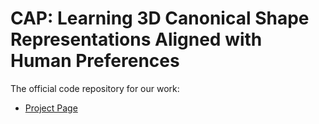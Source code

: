 # CAP: Learning 3D Canonical Shape Representations Aligned with Human Preferences

The official code repository for our work:
- [Project Page](https://anonymity15333.github.io/CAP.github.io/)
  
